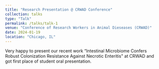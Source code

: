 ```yaml
---
title: "Research Presentation @ CRWAD Conference"
collection: talks
type: "Talk"
permalink: /talks/talk-1
venue: "Conference of Research Workers in Animal Dieseases (CRWAD)"
date: 2024-01-19
location: "Chicago, IL"
---
```


Very happy to present our recent work “Intestinal Microbiome Confers Robust Colonization Resistance Against Necrotic Enteritis" at CRWAD and got first place of student oral presentation.
